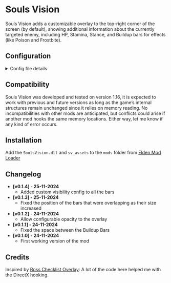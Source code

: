 # Souls Vision
Souls Vision adds a customizable overlay to the top-right corner of the screen (by default), showing additional information about the currently targeted enemy, including HP, Stamina, Stance, and Buildup bars for effects (like Poison and Frostbite).

## Configuration
<details>
<summary>Config file details</summary>
The first time the game opens with the mod it will generate a default sv_config.json placing the bars at the top-right of the screen. Every time the config file is edited, it will be reloaded automatically.

### Fields
* **`debug`**: *bool* - Enables or disables debug mode. If set to `true`, a console window will open with the game, showing the same information as the one found in the `souls_vision.log`.
* **`opacity`**: *float* - Opacity of the overlay, from 0.0 (fully transparent) to 1.0 (fully opaque). This option requires the game to be restarted to take effect.
* **`statBar`** | **`effectBar`**: *object* - Configuration for the bars, `statBar` for the HP, FP, Stamina, Poise and `effectBar` for the Buildup bars.
    * **`position`**: *object* - Determines the bar’s on-screen position from top-left to bottom-right.
        * **`x`**: *int* - Horizontal position of the bar in pixels.
        * **`y`**: *int* - Vertical position of the bar in pixels.
    * **`size`**: *object* - Defines the bar’s dimensions.
        * **`width`**: *int* - Width of the bar in pixels.
        * **`height`**: *int* - Height of the bar in pixels.
    * **`hideText`**: *bool* - If set to `true`, hides the text displayed on the bar (e.g. “90/219”).
    "deathBlight": true,
    "fp": true,
    "frostbite": true,
    "hemorrhage": true,
    "hp": true,
    "madness": true,
    "poison": true,
    "scarletRot": true,
    "sleep": true,
    "stagger": true,
    "stamina": true
* **`barVisibility`**: *object* - Configuration for the visibility of the bars. All the bars are visible by default.
  * **`hp`**: *bool* - If set to `false`, the HP bar will be hidden.
  * **`fp`**: *bool* - If set to `false`, the FP bar will be hidden.
  * **`stamina`**: *bool* - If set to `false`, the Stamina bar will be hidden.
  * **`stagger`**: *bool* - If set to `false`, the Stagger bar will be hidden.
  * **`poison`**: *bool* - If set to `false`, the Poison bar will be hidden.
  * **`scarletRot`**: *bool* - If set to `false`, the Scarlet Rot bar will be hidden.
  * **`hemorrhage`**: *bool* - If set to `false`, the Hemorrhage bar will be hidden.
  * **`deathBlight`**: *bool* - If set to `false`, the Death Blight bar will be hidden.
  * **`frostbite`**: *bool* - If set to `false`, the Frostbite bar will be hidden.
  * **`sleep`**: *bool* - If set to `false`, the Sleep bar will be hidden.
  * **`madness`**: *bool* - If set to `false`, the Madness bar will be hidden.
</details>

## Compatibility
Souls Vision was developed and tested on version 1.16, it is expected to work with previous and future versions as long as the game’s internal structures remain unchanged since it relies on memory reading. No incompatibilities with other mods are anticipated, but conflicts could arise if another mod hooks the same memory locations. Either way, let me know if any kind of error occurs.

## Installation
Add the `SoulsVision.dll` and `sv_assets` to the `mods` folder from [Elden Mod Loader](https://www.nexusmods.com/eldenring/mods/117)

## Changelog
* **[v0.1.4] - 25-11-2024**
    * Added custom visibility config to all the bars
* **[v0.1.3] - 25-11-2024**
    * Fixed the position of the bars that were overlapping as their size increased
* **[v0.1.2] - 24-11-2024**
    * Allow configurable opacity to the overlay
* **[v0.1.1] - 24-11-2024**
    * Fixed the space between the Buildup Bars
* **[v0.1.0] - 24-11-2024**
    * First working version of the mod

## Credits  
Inspired by [Boss Checklist Overlay](https://www.nexusmods.com/eldenring/mods/3859): A lot of the code here helped me with the DirectX hooking.